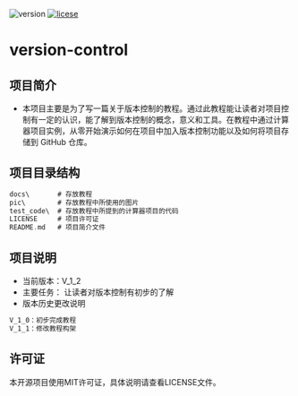 <!--
 * @描述: README.md
 * @版本: V1_0_0
 * @作者: LiWanglin
 * @创建时间: 2019.12.27
 * @最后编辑人: LiWanglin
 * @最后编辑时间: 2019.12.27
 -->

![version](https://img.shields.io/badge/version-V__1__2-orange) [![licese](https://img.shields.io/badge/license-MIT-green)](https://github.com/WanglinLi595/version-control/blob/master/LICENSE)

# version-control

## 项目简介

- 本项目主要是为了写一篇关于版本控制的教程。通过此教程能让读者对项目控制有一定的认识，能了解到版本控制的概念，意义和工具。在教程中通过计算器项目实例，从零开始演示如何在项目中加入版本控制功能以及如何将项目存储到 GitHub 仓库。
  
## 项目目录结构

```c
docs\       # 存放教程
pic\        # 存放教程中所使用的图片
test_code\  # 存放教程中所提到的计算器项目的代码
LICENSE     # 项目许可证
README.md   # 项目简介文件
```

## 项目说明

- 当前版本：V_1_2
- 主要任务：
  让读者对版本控制有初步的了解
- 版本历史更改说明
  
```python
V_1_0：初步完成教程
V_1_1：修改教程构架
```

## 许可证

本开源项目使用MIT许可证，具体说明请查看LICENSE文件。